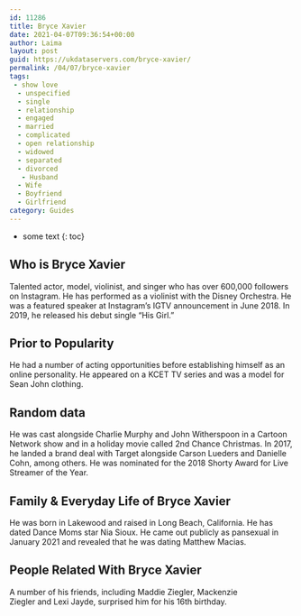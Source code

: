 ```yaml
---
id: 11286
title: Bryce Xavier
date: 2021-04-07T09:36:54+00:00
author: Laima
layout: post
guid: https://ukdataservers.com/bryce-xavier/
permalink: /04/07/bryce-xavier
tags:
 - show love
  - unspecified
  - single
  - relationship
  - engaged
  - married
  - complicated
  - open relationship
  - widowed
  - separated
  - divorced
   - Husband
  - Wife
  - Boyfriend
  - Girlfriend
category: Guides
---
```


* some text
{: toc}


## Who is Bryce Xavier
                  
                  
                  
Talented actor, model, violinist, and singer who has over 600,000 followers on Instagram. He has performed as a violinist with the Disney Orchestra. He was a featured speaker at Instagram&#8217;s IGTV announcement in June 2018. In 2019, he released his debut single &#8220;His Girl.&#8221; 
                  
              
            
              
            
                
                
                
## Prior to Popularity
                  
                  
                  
He had a number of acting opportunities before establishing himself as an online personality. He appeared on a KCET TV series and was a model for Sean John clothing. 
                  
              
            
              
            
                
                
                
## Random data
                  
                  
                  
He was cast alongside Charlie Murphy and John Witherspoon in a Cartoon Network show and in a holiday movie called 2nd Chance Christmas. In 2017, he landed a brand deal with Target alongside Carson Lueders and Danielle Cohn, among others. He was nominated for the 2018 Shorty Award for Live Streamer of the Year. 
                  
              
            
              
            
                
                
                
## Family & Everyday Life of Bryce Xavier
                  
                  
                  
He was born in Lakewood and raised in Long Beach, California. He has dated Dance Moms star Nia Sioux. He came out publicly as pansexual in January 2021 and revealed that he was dating Matthew Macias.
                  
              
            
              
            
                
                
                
## People Related With Bryce Xavier
                  
                  
                  
A number of his friends, including Maddie Ziegler, Mackenzie Ziegler and Lexi Jayde, surprised him for his 16th birthday. 
                  
              
            
              
            
                
              
            
              
              
            
            
              
            
          
          
          